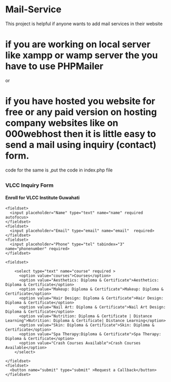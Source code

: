 # Mail-Service
This project is helpful if anyone wants to add mail services in their website

# if you are working on local server like xampp or wamp server the you have to use PHPMailer 
or


# if you have hosted you website for free or any paid version on hosting company websites like on 000webhost then it is little easy to send a mail using inquiry (contact) form.

code for the same is ,put the code in index.php file

<?php

if(isset($_POST['submit'])){


    $name=$_POST['name'];
	$email=$_POST['email'];
	$phonenumber=$_POST["phonenumber"];
	$course=$_POST['course'];  //  encrypted password
    $msg="";
    



$subject='CallBack request';
$content='Thaks for enrollment.We will reach you soon.'.' '.'Your course name is:'.$course.' '.'Your Phone number is:'.$phonenumber;

$result = mail($email,$subject,$content);



if($result)
	$msg="Email sent! Please check your mail";
else
	 echo "Message could not be sent";
 
} 
?>


<html>
<head>
<title>Inquiry Form</title>
<link rel="stylesheet" href="css/style.css">
</head>
<body>
<div class="container">  
  <form id="contact" action="index.php" method="post">
    <?php if(isset($_POST['submit'])):?>
	<h2><?php echo($msg);?></h2>
	<?php endif;?>
	<h3>VLCC Inquiry Form</h3>
    <h4>Enroll for VLCC Institute Guwahati</h4>
	 
    <fieldset>
      <input placeholder="Name" type="text" name="name" required autofocus>
    </fieldset>
    <fieldset>
      <input placeholder="Email" type="email" name="email"  required>
    </fieldset>
    <fieldset>
      <input placeholder="Phone" type="tel" tabindex="3" name="phonenumber" required>
    </fieldset>
    
    <fieldset>
      
		<select type="text" name="course" required >
		  <option value="courses">Courses</option>
		  <option value="Aesthetics: Diploma & Certificate">Aesthetics: Diploma & Certificate</option>
		  <option value="Makeup: Diploma & Certificate">Makeup: Diploma & Certificate</option>
		  <option value="Hair Design: Diploma & Certificate">Hair Design: Diploma & Certificate</option>
		  <option value="Nail Art: Diploma & Certificate">Nail Art Design: Diploma & Certificate</option>
		  <option value="Nutrition: Diploma & Certificate | Distance Learning">Nutrition: Diploma & Certificate| Distance Learning</option>
		  <option value="Skin: Diploma & Certificate">Skin: Diploma & Certificate</option>
		  <option value="Spa Therapy:Diploma & Certificate">Spa Therapy: Diploma & Certificate</option>
		  <option value="Crash Courses Available">Crash Courses Available</option>
		</select>
		
    </fieldset>
    <fieldset>
      <button name="submit" type="submit" >Request a Callback</button>
    </fieldset>
    
  </form>
</div>
  

